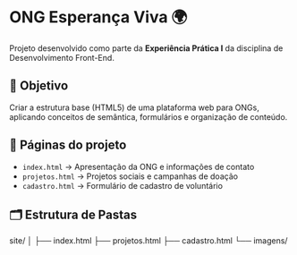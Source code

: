 # ONG Esperança Viva 🌍

Projeto desenvolvido como parte da **Experiência Prática I** da disciplina de Desenvolvimento Front-End.

## 🎯 Objetivo
Criar a estrutura base (HTML5) de uma plataforma web para ONGs, aplicando conceitos de semântica, formulários e organização de conteúdo.

## 🧩 Páginas do projeto
- `index.html` → Apresentação da ONG e informações de contato  
- `projetos.html` → Projetos sociais e campanhas de doação  
- `cadastro.html` → Formulário de cadastro de voluntário  

## 🗂️ Estrutura de Pastas

site/
│
├── index.html
├── projetos.html
├── cadastro.html
└── imagens/